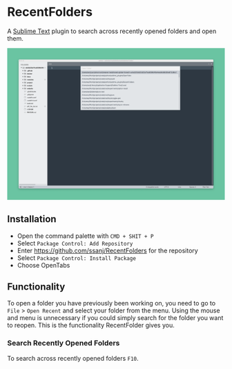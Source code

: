 # RecentFolders

A [Sublime Text](https://www.sublimetext.com/) plugin to search across recently opened folders and open them.

![](recent-folders.png)

## Installation

- Open the command palette with `CMD + SHIT + P`
- Select `Package Control: Add Repository`
- Enter https://github.com/ssanj/RecentFolders for the repository
- Select `Package Control: Install Package`
- Choose OpenTabs


## Functionality


To open a folder you have previously been working on, you need to go to `File` > `Open Recent` and select your folder from the menu. Using the mouse and menu is unnecessary if you could simply search for the folder you want to reopen. This is the functionality RecentFolder gives you.


### Search Recently Opened Folders

To search across recently opened folders `F10`.
